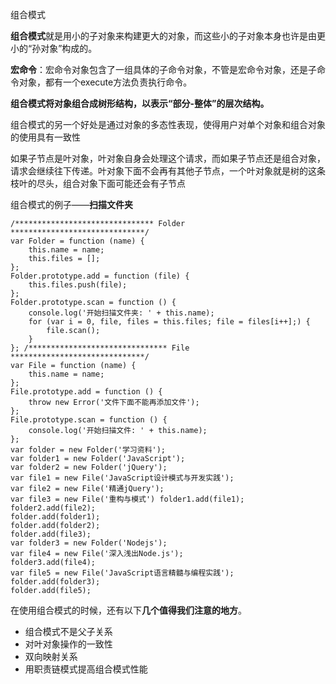 组合模式

**组合模式**就是用小的子对象来构建更大的对象，而这些小的子对象本身也许是由更小的“孙对象”构成的。

**宏命令**：宏命令对象包含了一组具体的子命令对象，不管是宏命令对象，还是子命令对象，都有一个execute方法负责执行命令。

**组合模式将对象组合成树形结构，以表示“部分-整体”的层次结构。**

组合模式的另一个好处是通过对象的多态性表现，使得用户对单个对象和组合对象的使用具有一致性

如果子节点是叶对象，叶对象自身会处理这个请求，而如果子节点还是组合对象，请求会继续往下传递。叶对象下面不会再有其他子节点，一个叶对象就是树的这条枝叶的尽头，组合对象下面可能还会有子节点

组合模式的例子——**扫描文件夹**
```
/******************************* Folder ******************************/
var Folder = function (name) {
    this.name = name;
    this.files = [];
};
Folder.prototype.add = function (file) {
    this.files.push(file);
};
Folder.prototype.scan = function () {
    console.log('开始扫描文件夹: ' + this.name);
    for (var i = 0, file, files = this.files; file = files[i++];) {
        file.scan();
    }
}; /******************************* File ******************************/
var File = function (name) {
    this.name = name;
};
File.prototype.add = function () {
    throw new Error('文件下面不能再添加文件');
};
File.prototype.scan = function () {
    console.log('开始扫描文件: ' + this.name);
};
var folder = new Folder('学习资料');
var folder1 = new Folder('JavaScript');
var folder2 = new Folder('jQuery');
var file1 = new File('JavaScript设计模式与开发实践');
var file2 = new File('精通jQuery');
var file3 = new File('重构与模式') folder1.add(file1);
folder2.add(file2);
folder.add(folder1);
folder.add(folder2);
folder.add(file3);
var folder3 = new Folder('Nodejs');
var file4 = new File('深入浅出Node.js');
folder3.add(file4);
var file5 = new File('JavaScript语言精髓与编程实践');
folder.add(folder3);
folder.add(file5);
```


在使用组合模式的时候，还有以下**几个值得我们注意的地方**。
* 组合模式不是父子关系
* 对叶对象操作的一致性
* 双向映射关系
* 用职责链模式提高组合模式性能
